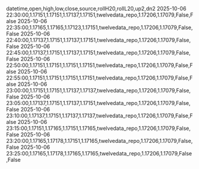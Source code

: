 datetime,open,high,low,close,source,rollH20,rollL20,up2,dn2
2025-10-06 22:30:00,1.17151,1.17151,1.17137,1.17151,twelvedata_repo,1.17206,1.17079,False,False
2025-10-06 22:35:00,1.17165,1.17165,1.17123,1.17151,twelvedata_repo,1.17206,1.17079,False,False
2025-10-06 22:40:00,1.17137,1.17151,1.17137,1.17151,twelvedata_repo,1.17206,1.17079,False,False
2025-10-06 22:45:00,1.17137,1.17151,1.17137,1.17151,twelvedata_repo,1.17206,1.17079,False,False
2025-10-06 22:50:00,1.17151,1.17151,1.17151,1.17151,twelvedata_repo,1.17206,1.17079,False,False
2025-10-06 22:55:00,1.17151,1.17151,1.17151,1.17151,twelvedata_repo,1.17206,1.17079,False,False
2025-10-06 23:00:00,1.17151,1.17151,1.17137,1.17137,twelvedata_repo,1.17206,1.17079,False,False
2025-10-06 23:05:00,1.17137,1.17151,1.17137,1.17151,twelvedata_repo,1.17206,1.17079,False,False
2025-10-06 23:10:00,1.17137,1.17151,1.17137,1.17137,twelvedata_repo,1.17206,1.17079,False,False
2025-10-06 23:15:00,1.17151,1.17165,1.17151,1.17165,twelvedata_repo,1.17206,1.17079,False,False
2025-10-06 23:20:00,1.17165,1.17178,1.17151,1.17165,twelvedata_repo,1.17206,1.17079,False,False
2025-10-06 23:25:00,1.17165,1.17178,1.17165,1.17165,twelvedata_repo,1.17206,1.17079,False,False
